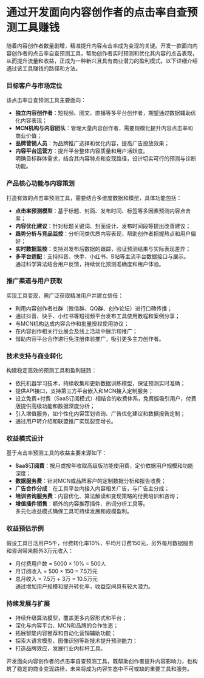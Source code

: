 # 通过开发面向内容创作者的点击率自查预测工具赚钱

随着内容创作者数量剧增，精准提升内容点击率成为变现的关键。开发一款面向内容创作者的点击率自查预测工具，帮助创作者实时预测和优化其内容的点击表现，从而提升流量和收益，正成为一种新兴且具有商业潜力的盈利模式。以下详细介绍通过该工具赚钱的路径和方法。

### 目标客户与市场定位  
该点击率自查预测工具主要面向：  
* **独立内容创作者**：短视频、图文、直播等多平台创作者，期望通过数据辅助优化内容表现；  
* **MCN机构与内容团队**：管理大量内容创作者，需要规模化提升内容点击率和商业价值；  
* **品牌营销人员**：为品牌推广选择和优化内容，提高广告投放效果；  
* **内容平台运营方**：提升平台整体内容质量和用户活跃度。  
明确目标群体需求，结合其内容特点和变现路径，设计切实可行的预测与诊断功能。

### 产品核心功能与内容策划  
打造有效的点击率预测工具，需要结合多维度数据和模型，具体功能包括：  
* **点击率预测模型**：基于标题、封面、发布时间、标签等多因素预测内容点击率；  
* **内容优化建议**：针对标题关键词、封面设计、发布时间段等提出改善建议；  
* **趋势分析与竞品监控**：分析同类优质内容表现，帮助创作者把握热点和用户偏好；  
* **实时数据监控**：支持对发布后数据的跟踪，验证预测结果与实际表现差异；  
* **多平台适配**：支持抖音、快手、小红书、B站等主流平台数据接口与展示。  
通过科学算法结合用户反馈，持续优化预测准确度和用户体验。

### 推广渠道与用户获取  
实现工具变现，需广泛获取精准用户并建立信任：  
* 利用内容创作者社群（微信群、QQ群、创作论坛）进行口碑传播；  
* 通过抖音、快手、小红书等短视频平台发布工具使用教程和案例分享；  
* 与MCN机构达成内容合作和批量授权使用协议；  
* 在内容创作相关行业展会及线上活动中展示和推广；  
* 借助内容平台合作进行免注册体验推广，吸引更多主力创作者。  

### 技术支持与商业转化  
构建稳定高效的预测工具和盈利链路：  
* 依托机器学习技术，持续收集和更新数据训练模型，保证预测实时准确；  
* 提供API接口，支持第三方平台嵌入和MCN接入定制服务；  
* 设立免费+付费（SaaS订阅模式）相结合的收费体系，免费版吸引用户，付费版提供高级功能和数据深度分析；  
* 引入增值服务，如个性化内容策划咨询、广告优化建议和数据报告定制；  
* 通过用户转介绍和联盟推广实现裂变增长。  

### 收益模式设计  
基于点击率预测工具的收益主要来源如下：  
* **SaaS订阅费**：按月或按年收取高级版功能使用费，定价依据用户规模和功能深度；  
* **数据服务费**：针对MCN或品牌客户的定制数据分析和报告收费；  
* **广告合作分成**：在工具平台内接入内容相关广告，与广告主分成；  
* **培训咨询服务费**：内容优化、算法解读和变现策略的付费培训和咨询；  
* **增值插件销售**：额外的内容推荐插件、热词分析工具等。  
多元化收益模式确保工具可持续发展和规模盈利。

### 收益预估示例  
假设工具日活用户5千，付费转化率10%，平均月订费150元，另外每月数据服务和咨询带来额外3万元收入：  
* 月付费用户数 = 5000 × 10% = 500人  
* 月订阅收入 = 500 × 150 = 7.5万元  
* 总月收入 = 7.5万 + 3万 = 10.5万元  
通过增加用户规模和提升转化率，收益空间具有较大潜力。

### 持续发展与扩展  
* 持续升级算法模型，覆盖更多内容形式和平台；  
* 深化与内容平台、MCN和品牌的合作生态；  
* 拓展智能内容推荐和自动化营销辅助功能；  
* 探索大语言模型、图像识别等新技术提升预测能力；  
* 打造品牌效应，发展行业内标杆工具。  

开发面向内容创作者的点击率自查预测工具，既帮助创作者提升内容影响力，也构筑了稳定的商业变现路径，未来将成为内容生态中不可或缺的重要工具和服务。